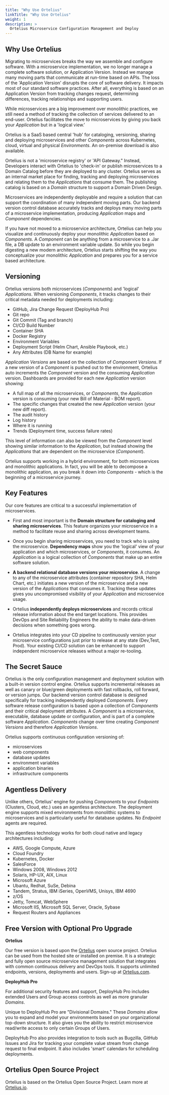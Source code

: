 ```yaml
---
title: "Why Use Ortelius"
linkTitle: "Why Use Ortelius"
weight: 1
description: >
  Ortelius Microservice Configuration Management and Deploy
---
```


## Why Use Ortelius

Migrating to microservices breaks the way we assemble and configure software. With a microservice implementation, we no longer manage a complete software solution, or Application Version. Instead we manage many moving parts that communicate at run-time based on APIs.  The loss of the 'Application Version' disrupts the core of software delivery.  It impacts most of our standard software practices.  After all, everything is based on an Application Version from tracking changes request, determining differences, tracking relationships and supporting users.

While microservices are a big improvement over monolithic practices, we still need a method of tracking the collection of services delivered to an end-user. Ortelius facilitates the move to microservices by giving you back your _Application_ but in a 'logical view.'

Ortelius is a SaaS based central 'hub' for cataloging, versioning, sharing and deploying microservices and other _Components_ across Kubernetes, cloud, virtual and physical _Environments_. An on-premise download is also available.

Ortelius is not a 'microservice registry' or 'API Gateway."  Instead, Developers interact with Ortelius to 'check-in' or publish microservices to a Domain Catalog before they are deployed to any cluster. Ortelius serves as an internal market place for finding, tracking and deploying microservices and relating them to the _Applications_ that consume them. The publishing catalog is based on a _Domain_ structure to support a Domain Driven Design.

Microservices are independently deployable and require a solution that can support the coordination of many independent moving parts. Our backend version control database accurately tracks and deploys many moving parts of a microservice implementation, producing _Application_ maps and _Component_ dependencies.

If you have not moved to a microservice architecture, Ortelius can help you visualize and continuously deploy your monolithic _Application_ based on _Components_.  A _Component_ can be anything from a microservice to a .Jar file, a DB update to an environment variable update.  So while you begin digesting a new modern architecture, Ortelius starts shifting the way you conceptualize your monolithic _Application_ and prepares you for a service based architecture.

## Versioning

Ortelius versions both microservices (_Components_) and 'logical' _Applications_.  When versioning _Components_, it tracks changes to their critical metadata needed for deployments including:

- GitHub, Jira Change Request (DeployHub Pro)
- Git repo
- Git Commit (Tag and branch)
- CI/CD Build Number
- Container SHA
- Docker Registry
- Environment Variables
- Deployment Script (Helm Chart, Ansible Playbook, etc.)
- Any Attributes (DB Name for example)

 _Application Versions_ are based on the collection of _Component Versions_. If a new version of a _Component_ is pushed out to the environment, Ortelius auto increments the _Component_ version and the consuming _Application_ version.  Dashboards are provided for each new _Application_ version showing:

- A full map of all the microservices, or _Components_, the _Application_ version is consuming (your new Bill of Material - BOM report).
- The specific changes that created the new _Application_ version (your new diff report).
- The audit history
- Log history
- Where it is running
- Trends (Deployment time, success failure rates)

This level of information can also be viewed from the _Component_ level showing similar information to the _Application_, but instead showing the _Applications_ that are dependent on the microservice (_Component_).

Ortelius supports working in a hybrid environment, for both microservices and monolithic applications. In fact, you will be able to decompose a monolithic application, as you break it down into _Components_ - which is the beginning of a microservice journey.

## Key Features

Our core features are critical to a successful implementation of microservices.

- First and most important is the **Domain structure for cataloging and sharing microservices**. This feature organizes your microservice in a method to facilitate reuse and sharing across development teams.

- Once you begin sharing microservices, you need to track who is using the microservice.  **Dependency maps** show you the 'logical' view of your application and which microservices, or _Components_, it consumes. An _Application_ is a logical collection of _Components_ that make up an entire software solution.

- **A backend relational database versions your microservice**. A change to any of the microservice attributes (container repository SHA, Helm Chart, etc.) initiates a new version of the microservice and a new version of the _Applications_ that consumes it. Tracking these updates gives you uncompromised visibility of your _Application_ and microservice usage.  

- Ortelius **independently deploys microservices** and records critical release information about the end target locations. This provides DevOps and Site Reliability Engineers the ability to make data-driven decisions when something goes wrong.

- Ortelius integrates into your CD pipeline to continuously version your microservice configurations just prior to release at any state (Dev,Test, Prod). Your existing CI/CD solution can be enhanced to support independent microservice releases without a major re-tooling.

## The Secret Sauce

Ortelius is the only configuration management and deployment solution with a built-in version control engine. Ortelius supports incremental releases as well as canary or blue/green deployments with fast rollbacks, roll forward, or version jumps. Our backend version control database is designed specifically for tracking independently deployed _Components_. Every software release configuration is based upon a collection of _Components_ and their critical deployment attributes. A _Component_ is a microservice, executable, database update or configuration, and is part of a complete software _Application_. _Components_ change over time creating _Component Versions_ and therefore _Application Versions_.

Ortelius supports continuous configuration versioning of:

- microservices
- web components
- database updates
- environment variables
- application binaries
- infrastructure components

## Agentless Delivery

  Unlike others, Ortelius' engine for pushing _Components_ to your _Endpoints_ (Clusters, Cloud, etc.) uses an agentless architecture. The deployment engine supports mixed environments from monolithic systems to microservices and is particularly useful for database updates. No _Endpoint_ agents are required.  

This agentless technology works for both cloud native and legacy architectures including:

- AWS, Google Compute, Azure
- Cloud Foundry
- Kubernetes, Docker
- SalesForce
- Windows 2008, Windows 2012
- Solaris, HP-UX, AIX, Linux
- Microsoft Azure
- Ubantu, Redhat, SuSe, Debina
- Tandem, Stratus, IBM iSeries, OpenVMS, Unisys, IBM 4690
- z/OS
- Jetty, Tomcat, WebSphere
- Microsoft IIS, Microsoft SQL Server, Oracle, Sybase
- Request Routers and Appliances

## Free Version with Optional Pro Upgrade

**Ortelius**

Our free version is based upon the [Ortelius](https://www.ortelius.io/) open source project. Ortelius can be used from the hosted site or installed on premise. It is a strategic and fully open source microservice management solution that integrates with common continuous delivery and DevOps tools. It supports unlimited endpoints, versions, deployments and users. Sign-up at [Ortelius.com](https://www.deployhub.com/).

**DeployHub Pro**

For additional security features and support, DeployHub Pro includes extended Users and Group access controls as well as more granular _Domains_.

Unique to DeployHub Pro are "Divisional Domains." These _Domains_ allow you to expand and model your environments based on your organizational top-down structure. It also gives you the ability to restrict microservice read/write access to only certain Groups of Users.

DeployHub Pro also provides integration to tools such as Bugzilla, GitHub Issues and Jira for tracking your complete value stream from change request to final endpoint. It also includes 'smart' calendars for scheduling deployments.

## Ortelius Open Source Project

Ortelius is based on the Ortelius Open Source Project. Learn more at [Ortelius.io](http://www.ortelius.io/).
